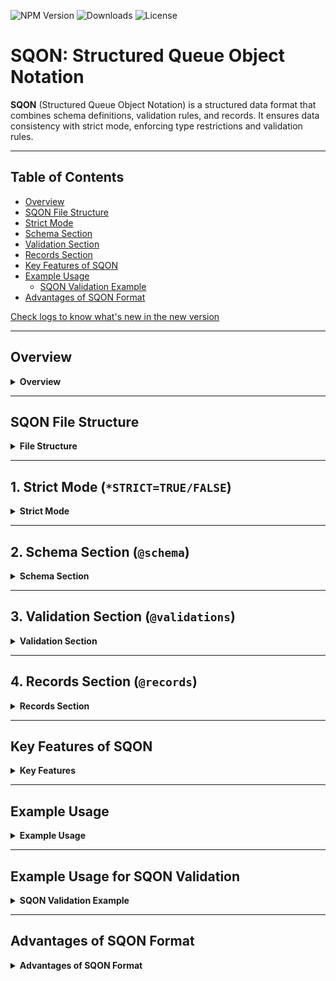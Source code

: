 ![NPM Version](https://img.shields.io/npm/v/sqon-parser)
![Downloads](https://img.shields.io/npm/dt/sqon-parser)
![License](https://img.shields.io/npm/l/sqon-parser)

# SQON: Structured Queue Object Notation

**SQON** (Structured Queue Object Notation) is a structured data format that combines schema definitions, validation rules, and records. It ensures data consistency with strict mode, enforcing type restrictions and validation rules.

---

## Table of Contents

- [Overview](#overview)
- [SQON File Structure](#sqon-file-structure)
- [Strict Mode](#strict-mode)
- [Schema Section](#schema-section)
- [Validation Section](#validation-section)
- [Records Section](#records-section)
- [Key Features of SQON](#key-features-of-sqon)
- [Example Usage](#example-usage)
  - [SQON Validation Example](#sqon-validation-example)
- [Advantages of SQON Format](#advantages-of-sqon-format)

[Check logs to know what's new in the new version](https://www.npmjs.com/package/sqon-parser?activeTab=code)

---

## <a id="overview"></a> Overview

<details>
  <summary><strong>Overview</strong></summary>
  <p>**SQON** is a structured data format that combines schema definitions, validation rules, and records. It supports strict mode, which ensures data consistency by enforcing type restrictions and validation rules.</p>
</details>

---

## <a id="sqon-file-structure"></a> SQON File Structure

<details>
  <summary><strong>File Structure</strong></summary>
  <p>A SQON file includes:</p>
  <ul>
    <li><strong>Strict Mode Setting</strong> (`STRICT=TRUE/FALSE`)</li>
    <li><strong>Schema Definition</strong> (`@schema`)</li>
    <li><strong>Validation Rules</strong> (`@validations`)</li>
    <li><strong>Records</strong> (`@records`)</li>
  </ul>
  <p>Each section is marked by specific tags (`@schema`, `@validations`, and `@records`) and closed with `@end`.</p>
</details>

---

## <a id="strict-mode"></a> 1. **Strict Mode (`*STRICT=TRUE/FALSE`)**

<details>
  <summary><strong>Strict Mode</strong></summary>
  <p>The strict mode setting, located at the top of the file, controls whether records must strictly adhere to the schema and validation rules.</p>
  <ul>
    <li><strong>STRICT=TRUE</strong>: Enforces a strict schema where each field must match the exact data type.</li>
    <li><strong>STRICT=FALSE</strong>: Allows more flexibility with fields that can have multiple types.</li>
  </ul>

  <h4>Example with Strict Mode Enabled</h4>
  <pre><code>STRICT=TRUE</code></pre>
</details>

---

## <a id="schema-section"></a> 2. **Schema Section (`@schema`)**

<details>
  <summary><strong>Schema Section</strong></summary>
  <p>The schema section defines the fields and their data types. When `STRICT=TRUE`, fields must have a single, precise data type. With `STRICT=FALSE`, fields can accept multiple types (e.g., `String | Number`).</p>
  
  <h4>Example Schema (Strict Mode Enabled)</h4>
  <pre><code>
@schema
username -> String
age -> Number
createdDate -> Date
preferences -> Object
tags -> StringArray
@end
  </code></pre>
</details>

---

## <a id="validation-section"></a> 3. **Validation Section (`@validations`)**

<details>
  <summary><strong>Validation Section</strong></summary>
  <p>The validation section specifies rules for each field to ensure data integrity. These rules might include constraints like `required`, `minLength`, or `isDate`.</p>
  
  <h4>Example Validations</h4>
  <pre><code>
@validations
username -> required=true, minLength=3
age -> required=true, min=18, max=120
createdDate -> isDate=true
tags -> minLength=1, maxLength=10
@end
  </code></pre>
</details>

---

## <a id="records-section"></a> 4. **Records Section (`@records`)**

<details>
  <summary><strong>Records Section</strong></summary>
  <p>The records section contains actual data entries. Each record is prefixed with a unique document number (`#0`, `#1`, etc.). These entries represent real data and follow the schema and validation rules.</p>
  
  <h4>Example Records</h4>
  <pre><code>
@records
#0 -> username("JohnDoe"); age(30); createdDate(1993-07-16T00:00:00Z); preferences{ theme: "dark" }; tags[ _0("friend"); _1("coworker") ];
#1 -> username("JaneSmith"); age(25); createdDate(1998-04-22T00:00:00Z); preferences{}; tags[ _0("family") ];
@end
  </code></pre>
</details>

---

## <a id="key-features-of-sqon"></a> Key Features of SQON

<details>
  <summary><strong>Key Features</strong></summary>
  <p>**Document Numbers**: Each record is identified by a unique document number (`#0`, `#1`, `#2`), which allows for easy reference, error tracking, and quick lookup.</p>
  <p>**Indexed Arrays**: Arrays are indexed with unique keys (e.g., `_0`, `_1`), which provides clarity and structure for managing array elements.</p>
</details>

---

## <a id="example-usage"></a> Example Usage

<details>
  <summary><strong>Example Usage</strong></summary>
  <p>You can find usage examples in the `example` folder of the installed package. See:</p>
  <ul>
    <li><a href="example/test.js">example/test.js</a></li>
    <li><a href="example/test.sqon">example/test.sqon</a></li>
  </ul>
</details>

---

## <a id="sqon-validation-example"></a> Example Usage for SQON Validation

<details>
  <summary><strong>SQON Validation Example</strong></summary>
  <p>This example demonstrates:</p>
  <ul>
    <li>How to define nested schemas for objects and arrays.</li>
    <li>How to apply validation rules to nested schemas.</li>
    <li>Use all types (`String`, `Number`, `Date`, `Boolean`, `StringArray`, `Object`, `ObjectArray`).</li>
  </ul>

  <h4>Example Code</h4>
  <pre><code>
import { Validator, ValidateParams, ValidationResult, SchemaDefinition, ValidationRules } from './Validator';

// Example Schema Definition
const schema: Record<string, SchemaDefinition> = {
  username: { type: ['String'] },
  age: { type: ['Number'] },
  birthdate: { type: ['Date'] },
  isVerified: { type: ['Boolean'] },
  friends: { type: ['StringArray'] },
  preferences: { type: ['Object'], properties: { theme: { type: ['String'] }, notifications: { type: ['Boolean'] } } },
  activities: { type: ['ObjectArray'], items: { type: ['Object'], properties: { activityName: { type: ['String'] }, duration: { type: ['Number'] } } } }
};

// Example Validation Rules
const validations: Record<string, ValidationRules> = { 
  username: { rules: { required: true, minLength: 3 } },
  age: { rules: { required: true, min: 18, max: 120 } },
  birthdate: { rules: { isDate: true } },
  isVerified: { rules: { required: true } },
  friends: { rules: { minLength: 1, maxLength: 5 } },
  preferences: { rules: { maxLength: 10, required: true }, theme: { rules: { required: true, minLength: 3 } }, notifications: { rules: { required: true } } },
  activities: { rules: { minLength: 1, maxLength: 10, required: true, isUnique: true }, activityName: { rules: { required: true, minLength: 3 } }, duration: { rules: { required: true, min: 1 } } }
};

const data = {
  username: "Alice",
  age: 30,
  birthdate: "1993-05-20T00:00:00Z",
  isVerified: true,
  friends: ["Bob", "Charlie"],
  preferences: { theme: "dark", notifications: true },
  activities: [{ activityName: "Running", duration: 60 }, { activityName: "Swimming", duration: 45 }]
};

async function validateSQONEntry({ schema, validateData, data, strict = true }: ValidateParams): Promise<ValidationResult> {
  const validator = new Validator();
  return await validator.validate({ schema, validateData, data, strict });
}

validateSQONEntry({ schema

, validateData: validations, data, strict: true }).then(result => {
  if (result.valid) {
    console.log("Data is valid.");
  } else {
    console.log("Validation failed:", result.errors);
  }
});
  </code></pre>
</details>

---

## <a id="advantages-of-sqon-format"></a> Advantages of SQON Format

<details>
  <summary><strong>Advantages of SQON Format</strong></summary>
  <ul>
    <li><strong>Human-Readable Structure</strong>: SQON’s layout is easy to read, write, and understand for humans.</li>
    <li><strong>Flexible Schema Definitions</strong>: Allows multiple data types per field, providing flexibility for complex data structures.</li>
    <li><strong>Integrated Validation</strong>: Validation rules ensure data integrity and consistency within the SQON file.</li>
    <li><strong>Indexed Arrays</strong>: The `_number` notation for arrays adds clarity and structure, making it easy to manage array elements.</li>
    <li><strong>Document Numbers</strong>: Sequential document numbering allows easy tracking, reference, and query handling for records.</li>
  </ul>
  <p>This format is useful in applications where structured data with flexible types, validation, and indexed array elements are needed. SQON enhances both readability and data management, making it a powerful choice for structured, validated data storage.</p>
</details>
